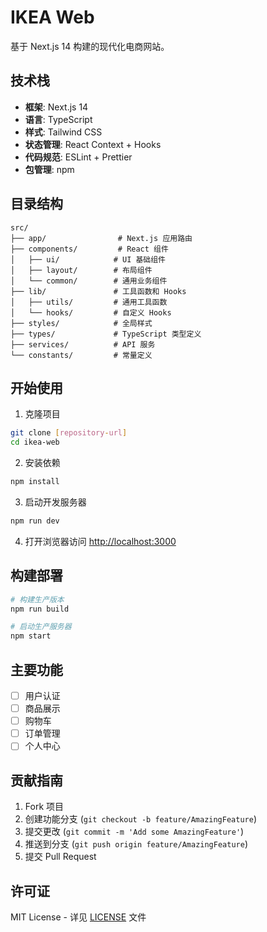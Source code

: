 # IKEA Web

基于 Next.js 14 构建的现代化电商网站。

## 技术栈

- **框架**: Next.js 14
- **语言**: TypeScript
- **样式**: Tailwind CSS
- **状态管理**: React Context + Hooks
- **代码规范**: ESLint + Prettier
- **包管理**: npm

## 目录结构

```
src/
├── app/                # Next.js 应用路由
├── components/         # React 组件
│   ├── ui/            # UI 基础组件
│   ├── layout/        # 布局组件
│   └── common/        # 通用业务组件
├── lib/               # 工具函数和 Hooks
│   ├── utils/         # 通用工具函数
│   └── hooks/         # 自定义 Hooks
├── styles/            # 全局样式
├── types/             # TypeScript 类型定义
├── services/          # API 服务
└── constants/         # 常量定义
```

## 开始使用

1. 克隆项目
```bash
git clone [repository-url]
cd ikea-web
```

2. 安装依赖
```bash
npm install
```

3. 启动开发服务器
```bash
npm run dev
```

4. 打开浏览器访问 [http://localhost:3000](http://localhost:3000)

## 构建部署

```bash
# 构建生产版本
npm run build

# 启动生产服务器
npm start
```

## 主要功能

- [ ] 用户认证
- [ ] 商品展示
- [ ] 购物车
- [ ] 订单管理
- [ ] 个人中心

## 贡献指南

1. Fork 项目
2. 创建功能分支 (`git checkout -b feature/AmazingFeature`)
3. 提交更改 (`git commit -m 'Add some AmazingFeature'`)
4. 推送到分支 (`git push origin feature/AmazingFeature`)
5. 提交 Pull Request

## 许可证

MIT License - 详见 [LICENSE](LICENSE) 文件
